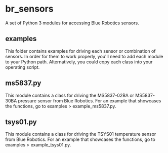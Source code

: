 # br_sensors
A set of Python 3 modules for accessing Blue Robotics sensors.


## examples
This folder contains examples for driving each sensor or combination of sensors.
In order for them to work properly, you'll need to add each module to your Python path.
Alternatively, you could copy each class into your operating script.

## ms5837.py
This module contains a class for driving the MS5837-02BA or MS5837-30BA pressure sensor from Blue Robotics.
For an example that showcases the functions, go to examples > example_ms5837.py.

## tsys01.py
This module contains a class for driving the TSYS01 temperature sensor from Blue Robotics.
For an example that showcases the functions, go to examples > example_tsys01.py.
